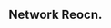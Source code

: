 ## Network Reocn.
### 
```



```

### 
```



```

### 
```



```

### 
```



```

### 
```



```

### 
```



```

### 
```



```

### 
```



```

### 
```



```

### 
```



```

### 
```



```

### 
```



```

### 
```



```

### 
```



```

### 
```



```

